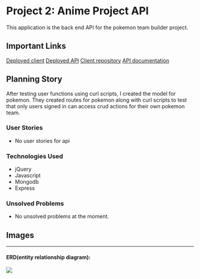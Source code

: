 # Project 2: Anime Project API

This application is the back end API for the pokemon team builder project.

## Important Links
<a href="">Deployed client</a>
<a href="">Deployed API</a>
<a href="https://github.com/dhdonaldha1/pokemon-client">Client repository</a>
<a href="">API documentation</a>

## Planning Story
After testing user functions using curl scripts, I created the model for pokemon.  They created routes for pokemon along with curl scripts to test that only users signed in can access crud actions for their own pokemon team. 


### User Stories

- No user stories for api

### Technologies Used

- jQuery
- Javascript
- Mongodb
- Express

### Unsolved Problems

- No unsolved problems at the moment.

## Images

---

#### ERD(entity relationship diagram):
<img src="https://imgur.com/0VNZ17v.jpg">
